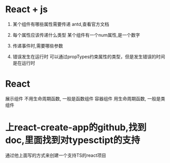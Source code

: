 # React + js

1. 某个组件有哪些属性需要传递
antd,查看官方文档

2. 每个属性应该传递什么类型
某个组件有一个num属性,是一个数字

3. 传递事件时,需要哪些参数

4. 错误发生在运行时
可以通过propTypes约束属性的类型，但是发生错误的时间是在运行时

# React
展示组件 不用生命周期函数, 一般是函数组件
容器组件 用生命周期函数, 一般是类组件


# 上react-create-app的github,找到doc,里面找到对typesctipt的支持
通过他上面写的方式来创建一个支持TS的react项目